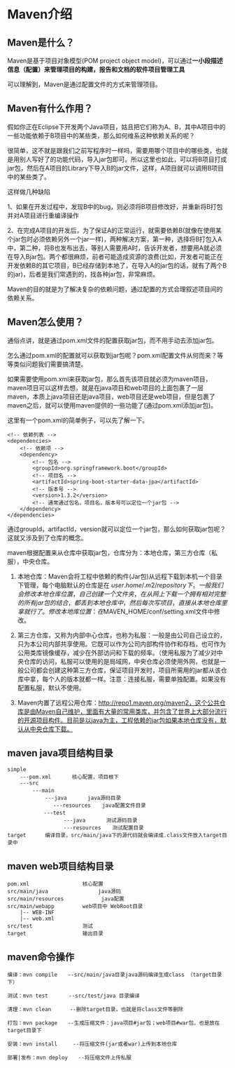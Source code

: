 # Maven介绍 #

## Maven是什么？ ##

Maven是基于项目对象模型(POM project object model)，可以通过**一小段描述信息（配置）**来管理项目的构建，报告和文档的**软件项目管理工具**

可以理解到，Maven是通过配置文件的方式来管理项目。

## Maven有什么作用？ ##

假如你正在Eclipse下开发两个Java项目，姑且把它们称为A、B，其中A项目中的一些功能依赖于B项目中的某些类，那么如何维系这种依赖关系的呢？

很简单，这不就是跟我们之前写程序时一样吗，需要用哪个项目中的哪些类，也就是用别人写好了的功能代码，导入jar包即可。所以这里也如此，可以将B项目打成jar包，然后在A项目的Library下导入B的jar文件，这样，A项目就可以调用B项目中的某些类了。

这样做几种缺陷

1、如果在开发过程中，发现B中的bug，则必须将B项目修改好，并重新将B打包并对A项目进行重编译操作

2、在完成A项目的开发后，为了保证A的正常运行，就需要依赖B(就像在使用某个jar包时必须依赖另外一个jar一样)，两种解决方案，第一种，选择将B打包入A中，第二种，将B也发布出去，等别人需要用A时，告诉开发者，想要用A就必须在导入Bjar包。两个都很麻烦，前者可能造成资源的浪费(比如，开发者可能正在开发依赖B的其它项目，B已经存储到本地了，在导入A的jar包的话，就有了两个B的jar)，后者是我们常遇到的，找各种jar包，非常麻烦。

Maven的目的就是为了解决复杂的依赖问题，通过配置的方式合理叙述项目间的依赖关系。

## Maven怎么使用？ ##

通俗点讲，就是通过pom.xml文件的配置获取jar包，而不用手动去添加jar包。

怎么通过pom.xml的配置就可以获取到jar包呢？pom.xml配置文件从何而来？等等类似问题我们需要搞清楚。

如果需要使用pom.xml来获取jar包，那么首先该项目就必须为maven项目，maven项目可以这样去想，就是在java项目和web项目的上面包裹了一层maven，本质上java项目还是java项目，web项目还是web项目，但是包裹了maven之后，就可以使用maven提供的一些功能了(通过pom.xml添加jar包)。

这里有一个pom.xml的简单例子，可以先了解一下。

	<!-- 依赖列表 -->
    <dependencies>
        <!-- 依赖项 -->
        <dependency>
            <!-- 包名 -->
            <groupId>org.springframework.boot</groupId>
            <!-- 项目名 -->
            <artifactId>spring-boot-starter-data-jpa</artifactId>
            <!-- 版本号 -->
			<version>1.3.2</version>
            <!-- 通常通过包名，项目名，版本号可以定位一个jar包 -->
        </dependency>
	</dependencies>

通过groupId，artifactId，version就可以定位一个jar包，那么如何获取jar包呢？这就又涉及到了仓库的概念。

maven根据配置来从仓库中获取jar包，仓库分为：本地仓库，第三方仓库（私服），中央仓库。

1. 本地仓库：Maven会将工程中依赖的构件(Jar包)从远程下载到本机一个目录下管理，每个电脑默认的仓库是在 $user.home/.m2/repository下，一般我们会修改本地仓库位置，自己创建一个文件夹，在从网上下载一个拥有相对完整的所有jar包的结合，都丢到本地仓库中，然后每次写项目，直接从本地仓库里拿就行了。修改本地库位置：在$MAVEN_HOME/conf/setting.xml文件中修改。

2. 第三方仓库，又称为内部中心仓库，也称为私服：一般是由公司自己设立的，只为本公司内部共享使用。它既可以作为公司内部构件协作和存档，也可作为公用类库镜像缓存，减少在外部访问和下载的频率。（使用私服为了减少对中央仓库的访问，私服可以使用的是局域网，中央仓库必须使用外网，也就是一般公司都会创建这种第三方仓库，保证项目开发时，项目所需用的jar都从该仓库中拿，每个人的版本就都一样。注意：连接私服，需要单独配置。如果没有配置私服，默认不使用。

3. Maven内置了远程公用仓库：http://repo1.maven.org/maven2，这个公共仓库是由Maven自己维护，里面有大量的常用类库，并包含了世界上大部分流行的开源项目构件。目前是以java为主，工程依赖的jar包如果本地仓库没有，默认从中央仓库下载。

## maven java项目结构目录 ##

	simple
		---pom.xml　　　　核心配置，项目根下
		---src
			---main　　　　　　
				---java　　　　java源码目录
	　　      　　	---resources　  java配置文件目录
	　　　　　　　---test
	　　　　　　　　　	---java　　　　测试源码目录
	　　　　　　　　　	---resources　  测试配置目录
	target 		编译目录，src/main/java下的源代码就会编译成.class文件放入target目录中

## maven web项目结构目录 ##

	pom.xml                 核心配置
	src/main/java                java源码
	src/main/resources            java配置
	src/main/webapp         web项目中 WebRoot目录
		|-- WEB-INF
       	|-- web.xml
	src/test                测试
	target                  输出目录


## maven命令操作 ##

	编译：mvn compile　　--src/main/java目录java源码编译生成class （target目录下）
	
	测试：mvn test　　　　--src/test/java 目录编译
	
	清理：mvn clean　　　 --删除target目录，也就是将class文件等删除
	
	打包：mvn package　　--生成压缩文件：java项目#jar包；web项目#war包，也是放在target目录下
	
	安装：mvn install　　　--将压缩文件(jar或者war)上传到本地仓库
	
	部署|发布：mvn deploy　　--将压缩文件上传私服